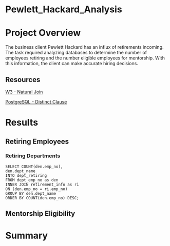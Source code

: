 # Pewlett_Hackard_Analysis

# Project Overview
The business client Pewlett Hackard has an influx of retirements incoming. The task required analyzing databases to determine the number of employees retiring and the number eligible employees for mentorship. With this information, the client can make accurate hiring decisions.


## Resources

[W3 - Natural Join](https://www.w3resource.com/sql/joins/natural-join.php)

[PostgreSQL - Distinct Clause](https://www.postgresql.org/docs/9.5/sql-select.html)

# Results



## Retiring Employees

### Retiring Departments

    SELECT COUNT(den.emp_no),
    den.dept_name
    INTO dept_retiring
    FROM dept_emp_no as den
    INNER JOIN retirement_info as ri
    ON (den.emp_no = ri.emp_no)
    GROUP BY den.dept_name
    ORDER BY COUNT(den.emp_no) DESC;
## Mentorship Eligibility




# Summary

